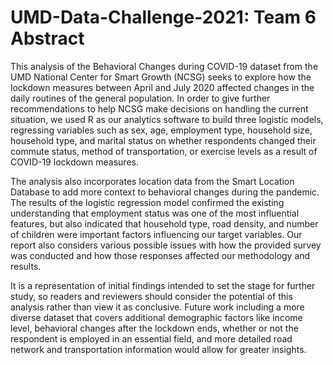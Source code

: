 # UMD-Data-Challenge-2021: Team 6 Abstract

This analysis of the Behavioral Changes during COVID-19 dataset from the UMD National Center for Smart Growth (NCSG) seeks to explore how the lockdown measures between April and July 2020 affected changes in the daily routines of the general population. In order to give further recommendations to help NCSG make decisions on handling the current situation, we used R as our analytics software to build three logistic models, regressing variables such as sex, age, employment type, household size, household type, and marital status on whether respondents changed their commute status, method of transportation, or exercise levels as a result of COVID-19 lockdown measures. 

The analysis also incorporates location data from the Smart Location Database to add more context to behavioral changes during the pandemic. The results of the logistic regression model confirmed the existing understanding that employment status was one of the most influential features, but also indicated that household type, road density, and number of children were important factors influencing our target variables. Our report also considers various possible issues with how the provided survey was conducted and how those responses affected our methodology and results. 

It is a representation of initial findings intended to set the stage for further study, so readers and reviewers should consider the potential of this analysis rather than view it as conclusive. Future work including a more diverse dataset that covers additional demographic factors like income level, behavioral changes after the lockdown ends, whether or not the respondent is employed in an essential field, and more detailed road network and transportation information would allow for greater insights.
